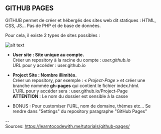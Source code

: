 ## GITHUB PAGES

GITHUB permet de créer et hébergés des sites web dit statiques : HTML, CSS, JS… Pas de PHP et de base de données.

Pour cela, il existe 2 types de sites possibles :

![alt text](https://github.com/DamienDeberthe/Documentations/blob/master/GitHub%20Pages/GitHub%20Pages%20-%20Difference%20between%20Project%20and%20User.png)

* **User site : Site unique au compte.**
  <br/>Créer un repository à la racine du compte : *user.github.io*
  <br/> URL pour y accéder : user.github.io
  
* **Project Site : Nombre illimités.**
  <br/>Créer un repository, par exemple : « *Project-Page* » et créer une branche nommée **gh-pages** qui contient le fichier index.html.
  <br/>L'URL pour y accéder sera : user.github.io/Project-Page
  <br/>**ATTENTION** : Le nom du dossier est sensible à la casse
* BONUS : Pour customiser l'URL, nom de domaine, thèmes etc... Se rendre dans "Settings" du repository paragraphe "GitHub Pages"


--<br/>
Sources: 
https://learntocodewith.me/tutorials/github-pages/
